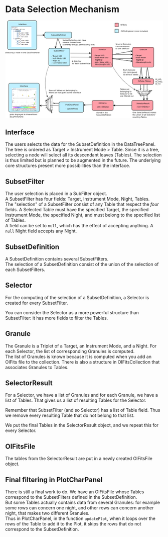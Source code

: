 # Data Selection Mechanism

![schéma de la sélection des données jusqu'à leur affichage](img/data-selection-mechanism.png)

## Interface

The users selects the data for the SubsetDefinition in the DataTreePanel. The tree is ordered as Target > Instrument Mode > Table. Since it is a tree, selecting a node will select all its descendant leaves (Tables). 
The selection is thus limited but is planned to be augmented in the future. The underlying core structures present more possibilities than the interface.

## SubsetFilter

The user selection is placed in a SubFilter object.\
A SubsetFilter has four fields: Target, Instrument Mode, Night, Tables.\
The "selection" of a SubsetFilter consist of any Table that respect the *four* fields. A Selected Table must have the specified Target, the specified Instrument Mode, the specified Night, and must belong to the specified list of Tables.\
A field can be set to `null`, which has the effect of accepting anything. A `null` Night field accepts any Night.

## SubsetDefinition

A SubsetDefinition contains several SubsetFilters.\
The selection of a SubsetDefinition consist of the union of the selection of each SubsetFilters.

## Selector

For the computing of the selection of a SubsetDefinition, a Selector is created for every SubsetFilter.

You can consider the Selector as a more powerful structure than SubsetFilter: it has more fields to filter the Tables.

## Granule

The Granule is a Triplet of a Target, an Instrument Mode, and a Night. For each Selector, the list of corresponding Granules is computed.\
The list of Granules is known because it is computed when you add an OIFits file to the collection. There is also a structure in OIFitsCollection that associates Granules to Tables.

## SelectorResult

For a Selector, we have a list of Granules and for each Granule, we have a list of Tables. That gives us a list of resulting Tables for the Selector.

Remember that SubsetFilter (and so Selector) has a list of Table field. Thus we remove every resulting Table that do not belong to that list.

We put the final Tables in the SelectorResult object, and we repeat this for every Selector.

## OIFitsFile

The tables from the SelectorResult are put in a newly created OIFitsFile object.

## Final filtering in PlotCharPanel

There is still a final work to do. We have an OIFitsFile whose Tables correspond to the SubsetFilters defined in the SubsetDefinition.\
But some Tables actually contains data from several Granules: for example some rows can concern one night, and other rows can concern another night, that makes two different Granules.\
Thus in PlotCharPanel, in the function `updatePlot`, when it loops over the rows of the Table to add it to the Plot, it skips the rows that do not correspond to the SubsetDefinition.